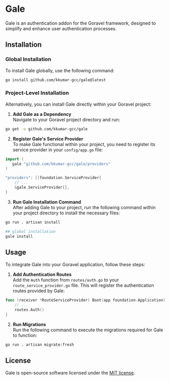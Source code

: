 # Gale

Gale is an authentication addon for the Goravel framework, designed to simplify and enhance user authentication processes.

## Installation

### Global Installation

To install Gale globally, use the following command:

```bash
go install github.com/kkumar-gcc/gale@latest
```

### Project-Level Installation

Alternatively, you can install Gale directly within your Goravel project:

1. **Add Gale as a Dependency**\
Navigate to your Goravel project directory and run:
```bash
go get -u github.com/kkumar-gcc/gale
```

2. **Register Gale's Service Provider**\
To make Gale functional within your project, you need to register its service provider in your `config/app.go` file:
```go
import (
   gale "github.com/kkumar-gcc/gale/providers"
)

"providers": []foundation.ServiceProvider{
    // ...
    &gale.ServiceProvider{},
}
```

3. **Run Gale Installation Command**\
After adding Gale to your project, run the following command within your project directory to install the necessary files:
```bash
go run . artisan install

## global installation
gale install
```

## Usage

To integrate Gale into your Goravel application, follow these steps:

1. **Add Authentication Routes**\
Add the `Auth` function from `routes/auth.go` to your `route_service_provider.go` file. This will register the authentication routes provided by Gale:

```go
func (receiver *RouteServiceProvider) Boot(app foundation.Application) {
    // ...
    routes.Auth()
}
```

2. **Run Migrations**\
Run the following command to execute the migrations required for Gale to function:

```bash
go run . artisan migrate:fresh
```

## License

Gale is open-source software licensed under the [MIT license](LICENSE).